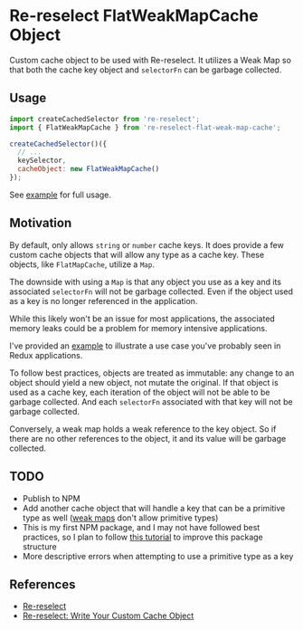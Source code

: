 # Re-reselect FlatWeakMapCache Object

Custom cache object to be used with Re-reselect. It utilizes a Weak Map so that both the cache key object and `selectorFn` can be garbage collected.

## Usage

```javascript
import createCachedSelector from 're-reselect';
import { FlatWeakMapCache } from 're-reselect-flat-weak-map-cache';

createCachedSelector()({
  // ...
  keySelector,
  cacheObject: new FlatWeakMapCache()
});
```

See [example](examples/example.js) for full usage.

## Motivation

By default, only allows `string` or `number` cache keys. It does provide a few custom cache objects that will allow any type as a cache key. These objects, like `FlatMapCache`, utilize a `Map`.

The downside with using a `Map` is that any object you use as a key and its associated `selectorFn` will not be garbage collected. Even if the object used as a key is no longer referenced in the application.

While this likely won't be an issue for most applications, the associated memory leaks could be a problem for memory intensive applications.

I've provided an [example](examples/example.js) to illustrate a use case you've probably seen in Redux applications.

To follow best practices, objects are treated as immutable: any change to an object should yield a new object, not mutate the original. If that object is used as a cache key, each iteration of the object will not be able to be garbage collected. And each `selectorFn` associated with that key will not be garbage collected.

Conversely, a weak map holds a weak reference to the key object. So if there are no other references to the object, it and its value will be garbage collected.

## TODO

- Publish to NPM
- Add another cache object that will handle a key that can be a primitive type as well ([weak maps](https://developer.mozilla.org/en-US/docs/Web/JavaScript/Reference/Global_Objects/WeakMap) don't allow primitive types)
- This is my first NPM package, and I may not have followed best practices, so I plan to follow [this tutorial](http://dev.topheman.com/package-a-module-for-npm-in-commonjs-es2015-umd-with-babel-and-rollup/) to improve this package structure
- More descriptive errors when attempting to use a primitive type as a key

## References

- [Re-reselect](https://github.com/toomuchdesign/re-reselect/)
- [Re-reselect: Write Your Custom Cache Object](https://github.com/toomuchdesign/re-reselect/tree/master/src/cache#write-your-custom-cache-object)

